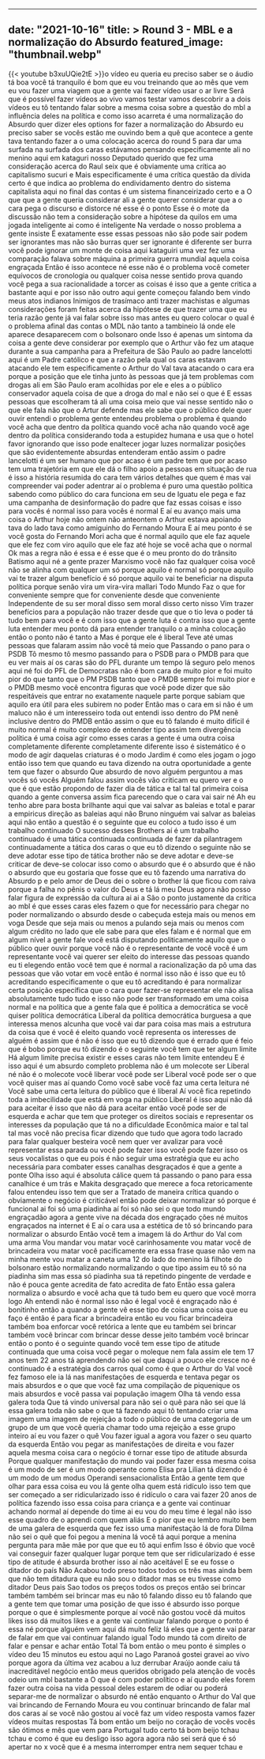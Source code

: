 
---
date: "2021-10-16"
title: > 
    Round 3 - MBL e a normalização do Absurdo
featured_image: "thumbnail.webp"
---
{{< youtube b3xuUQie2tE >}}o vídeo eu queria eu preciso saber se o
áudio tá boa você tá tranquilo é bom que
eu vou treinando que ao mês que vem eu
vou fazer uma viagem que a gente vai
fazer vídeo usar o ar livre Será que é
possível fazer vídeos ao vivo vamos
testar vamos descobrir a
a dois vídeos eu tô tentando falar sobre
a mesma coisa sobre a questão do mbl a
influência deles na política e como isso
acarreta é uma normalização do Absurdo
quer dizer eles options for fazer a
normalização do Absurdo eu preciso saber
se vocês estão me ouvindo bem a quê que
acontece a gente tava tentando fazer a o
uma colocação acerca do round 5 para dar
uma surfada na surfada dos caras
estávamos pensando
especificamente ali no menino aqui em
kataguri nosso Deputado querido que fez
uma consideração acerca do Raul seix que
é obviamente uma crítica ao capitalismo
sucuri e Mais especificamente é uma
crítica questão da dívida certo é que
indica ao problema do endividamento
dentro do sistema capitalista aqui no
final das contas é um sistema
financeirizado certo e a O que que a
gente queria considerar ali a gente
querer considerar que a o cara pega o
discurso e distorce né esse é o ponto
Esse é o mote da discussão não tem a
consideração sobre a hipótese da quilos
em uma jogada inteligente ai como é
inteligente Na verdade o nosso problema
a gente insiste É exatamente esse essas
pessoas não são pode sair podem ser
ignorantes mas não são burras quer ser
ignorante é diferente ser burra você
pode ignorar um monte de coisa aqui
kataguiri uma vez fez uma comparação
falava sobre máquina a primeira guerra
mundial aquela coisa engraçada Então é
isso acontece né esse não é o problema
você cometer equívocos de cronologia ou
qualquer coisa nesse sentido prova
quando você pega a sua racionalidade
a torcer as coisas é isso que a gente
critica a bastante aqui
e por isso não outro aqui gente começou
falando bem vindo meus atos indianos
Inimigos de trasímaco anti trazer
machistas e algumas considerações foram
feitas acerca da hipótese de que trazer
uma que eu teria razão gente já vai
falar sobre isso mas antes eu quero
colocar o qual é o problema afinal das
contas o MDL não tanto a tambineio lá
onde ele aparece desaparecem com o
bolsonaro onde Isso é apenas um sintoma
da coisa a gente deve considerar por
exemplo que o Arthur vão fez um ataque
durante a sua campanha para a Prefeitura
de São Paulo ao padre lancelotti aqui é
um Padre católico e que a razão pela
qual os caras estavam atacando ele tem
especificamente o Arthur do Val tava
atacando o cara era porque a posição que
ele tinha junto às pessoas que já tem
problemas com drogas ali em São Paulo
eram acolhidas por ele e eles a o
público conservador aquela coisa de que
a droga do mal e não sei o que é E essas
pessoas que escolheram tá ali uma coisa
meio que vai nesse sentido não o que ele
fala não que o Artur defende mas ele
sabe que o público dele quer ouvir
entendi o problema gente entendeu
problema o problema é quando você acha
que dentro da política quando você acha
não quando você age dentro da política
considerando toda a estupidez humana e
usa que o hotel favor ignorando que isso
pode enaltecer jogar luzes
normalizar posições que são
evidentemente absurdas entenderam então
assim o padre lancelotti é um ser humano
que por acaso é um padre tem que por
acaso tem uma trajetória em que ele dá o
filho apoio a pessoas em situação de rua
é isso a história resumida do cara tem
vários detalhes que quem é mas vai
compreender vai poder adentrar aí o
problema é puro uma questão política
sabendo como público do cara funciona em
seu de Iguatu ele pega e faz uma
campanha de desinformação do padre que
faz essas coisas
e isso para vocês é normal isso para
vocês é normal E aí eu avanço mais uma
coisa o Arthur hoje não ontem não
anteontem o Arthur estava apoiando tava
do lado tava como amiguinho do Fernando
Moura E aí meu ponto é se você gosta do
Fernando Mori acha que é normal aquilo
que ele faz aquele que ele fez com viro
aquilo que ele faz até hoje se você acha
que o normal Ok mas a regra não é essa e
é esse que é o meu pronto do do trânsito
Batismo aqui né a gente prazer Marxismo
você não faz qualquer coisa você não se
alinha com qualquer um só porque aquilo
é normal só porque aquilo vai te trazer
algum benefício
é só porque aquilo vai te beneficiar na
disputa política porque senão vira um
vira-vira mallari Todo Mundo Faz o que
for conveniente sempre que for
conveniente desde que conveniente
Independente de su ser moral disso sem
moral disso certo nisso Vim trazer
benefícios para a população não trazer
desde que que o tio leva o poder tá tudo
bem para você e é com isso que a gente
luta é contra isso que a gente luta
entender meu ponto
dá para entender tranquilo o a minha
colocação então o ponto não é tanto a
Mas é porque ele é liberal Teve até umas
pessoas que falaram assim não você tá
meio que Passando o pano para o PSDB Tô
mesmo
tô mesmo passando para o PSDB para o
PMDB
para que eu ver mais aí os caras são do
PFL durante um tempo lá seguro pelo
menos aqui né foi do PFL de Democratas
não é bom cara de muito pior e foi muito
pior do que tanto que o PM PSDB tanto
que o PMDB sempre foi muito pior e o
PMDB mesmo você encontra figuras que
você pode dizer que são respeitáveis que
entrar no exatamente naquele parte
porque sabiam que aquilo era útil para
eles subirem no poder Então mas o cara
em si não é um maluco não é um
interesseiro toda out entendi isso
dentro do PM nenê inclusive dentro do
PMDB então assim o que eu tô falando é
muito difícil é muito normal é muito
complexo de entender tipo assim tem
divergência política é uma coisa agir
como esses caras a gente é uma outra
coisa completamente diferente
completamente diferente isso é
sistemático é o modo de agir daquelas
criaturas é o modo Jardim é como eles
jogam o jogo então isso tem que quando
eu tava dizendo na outra oportunidade a
gente tem que fazer o absurdo Que
absurdo de novo alguém perguntou a mas
vocês só vocês Alguém falou assim vocês
vão criticam eu quero ver e o que é que
estão propondo de fazer dia de tática e
tal tal tal
primeira coisa quando a gente conversa
assim fica parecendo que o cara vai sair
né Ah eu tenho abre para bosta brilhante
aqui que vai salvar as baleias e total e
parar a empiricus direção as baleias
aqui não Bruno ninguém vai salvar as
baleias aqui não então a questão é o
seguinte que eu coloco a
tudo isso é um trabalho continuado O
sucesso desses Brothers aí é um trabalho
continuado é uma tática continuada
continuada de fazer da
pilantragem
continuadamente a tática dos caras o que
eu tô dizendo o seguinte
não se deve adotar esse tipo de tática
brother não se deve adotar e deve-se
criticar de deve-se colocar isso como o
absurdo que é o absurdo que é não o
absurdo que eu gostaria que fosse que eu
tô fazendo uma narrativa do Absurdo p e
pelo amor de Deus dei o sobre o brother
lá que ficou com raiva porque a falha no
pênis o valor do Deus e tá lá meu Deus
agora não posso falar figura de
expressão da cultura
ai ai a
São o ponto justamente da crítica ao mbl
é que esses caras eles fazem o que for
necessário para chegar no poder
normalizando o absurdo desde o cabeçuda
esteja mais ou menos em voga Desde que
seja mais ou menos a pulando seja mais
ou menos com algum crédito no lado que
ele sabe para que eles falam e é normal
que em algum nível a gente fale você
está disputando politicamente aquilo que
o público quer ouvir porque você não é o
representante de você você é um
representante você vai querer ser eleito
do interesse das pessoas quando eu ti
elegendo então você tem que é normal a
racionalização da pô uma
das pessoas que vão votar em você então
é normal isso não é isso que eu tô
acreditando especificamente o que eu tô
acreditando é para normalizar certa
posição específica que o cara quer
fazer-se representar ele não alisa
absolutamente tudo tudo e isso não pode
ser transformado em uma coisa normal e
na política que a gente fala que é
política a democrática se você quiser
política democrática Liberal da política
democrática burguesa a que interessa
menos alcunha que você vai dar para
coisa mas mais a estrutura da coisa que
é você é eleito quando você representa
os interesses de alguém é assim que é
não é isso que eu tô dizendo que é
errado que é feio que é bobo porque eu
tô dizendo é o seguinte você tem que ter
algum limite
Há algum limite precisa existir
e esses caras não tem limite
entendeu E é isso aqui é um absurdo
completo problema não é um molecote ser
Liberal né não é o molecote você liberar
você pode ser Liberal você pode ser o
que você quiser mas aí quando Como você
sabe você faz uma certa leitura né Você
sabe uma certa leitura do público que é
liberal Aí você fica repetindo toda a
imbecilidade que está em voga na público
Liberal
é isso aqui não dá para aceitar é isso
que não dá para aceitar então você pode
ser de esquerda e achar que tem que
proteger os direitos sociais e
representar os interesses da população
que tá no a dificuldade Econômica maior
e tal tal tal mas você não precisa ficar
dizendo que tudo que agora todo lacrado
para falar qualquer besteira você nem
quer ver avalizar para você representar
essa parada ou você pode fazer isso você
pode fazer isso os seus vocalistas o que
eu pois é não seguir uma estratégia que
eu acho necessária para combater esses
canalhas desgraçados
é que a gente a ponte Olha isso aqui é
absoluta cálice quem tá passando o pano
para essa canalhice é um trás e Makita
desgraçado que merece a foca
retoricamente falou
entendeu isso tem que ser a
Tratado de maneira crítica quando o
obviamente o negócio é criticável então
pode deixar normalizar só porque é
funcional ai foi só uma piadinha aí foi
só não sei o que todo mundo engraçadão
agora a gente vive na década dos
engraçado ções né muitos engraçados na
internet é E aí o cara usa a estética de
tô só brincando para normalizar o
absurdo Então você tem a imagem lá do
Arthur do Val com uma arma Vou mandar
vou matar você
carinhosamente vou matar você de
brincadeira vou matar você pacificamente
era essa frase quase não vem na minha
mente vou matar a caneta uma 12 do lado
do menino lá filhote do bolsonaro estão
normalizando
normalizando o que tipo assim eu tô só
na piadinha sim mas essa só piadinha sua
tá repetindo pingente de verdade e não é
pouca gente acredita de fato
acredita de fato Então essa galera
normaliza o absurdo e você acha que tá
tudo bem eu quero que você morra logo
Ah entendi não é normal isso não é legal
você é engraçado não é bonitinho então a
quando a gente vê esse tipo de coisa uma
coisa que eu faço é então é para ficar a
brincadeira então eu vou ficar
brincadeira também boa enforcar você
retórica a lente que eu também sei
brincar também você brincar com brincar
desse desse jeito também você brincar
então o ponto é o seguinte quando você
tem esse tipo de atitude
continuada que uma coisa você pegar o
moleque nem fala assim ele tem 17 anos
tem 22 anos tá aprendendo não sei que
daqui a pouco ele cresce no é continuado
é a estratégia dos carros qual como é
que o Arthur do Val você fez famoso ele
ia lá nas manifestações de esquerda e
tentava pegar os mais absurdos e o que
que você faz uma compilação de
piquenique os mais absurdos e você passa
vai população imagem Olha tá vendo essa
galera toda Que tá vindo universal para
não sei o quê para não sei que lá essa
galera toda não sabe o que tá fazendo
aqui tô tentando criar uma imagem uma
imagem de rejeição a todo o público de
uma categoria de um grupo de um que você
queria chamar todo uma rejeição a esse
grupo inteiro aí eu vou fazer o quê Vou
fazer igual a agora vou fazer o seu
quarto da esquerda Então vou pegar as
manifestações de direita e vou fazer
aquela mesma coisa cara o negócio é
tornar esse tipo de atitude absurda
Porque qualquer manifestação do mundo
vai poder fazer essa mesma coisa é um
modo de ser é um modo operante como
Elisa pra Lilian tá dizendo é um modo de
um modus Operandi
sensacionalista Então a gente tem que
olhar para essa coisa eu vou lá gente
olha quem está ridículo isso tem que ser
começado a ser ridicularizado isso é
ridículo o cara vai fazer 20 anos de
política fazendo isso essa coisa para
criança
e a gente vai continuar achando normal
aí depende do time ai eu vou do meu time
é legal não isso esse quadro de o
aprendi com quem aliás E o pior que eu
lembro muito bem de uma galera de
esquerda que fez isso uma manifestação
lá de fora Dilma não sei o quê que foi
pegou a menina lá você tá aqui porque a
menina pergunta para mãe mãe por que que
eu tô aqui enfim Isso é óbvio que você
vai conseguir fazer qualquer lugar
porque tem que ser ridicularizado é esse
tipo de atitude é absurda brother isso
aí não aceitável
E se eu fosse o ditador do país Não
Acabou todo preso todos todos os três
mas ainda bem que não tem ditadura que
eu não sou o ditador mas se eu tivesse
como ditador Deus pais Sao todos os
preços todos os preços então sei brincar
também também sei brincar mas eu não tô
falando disso eu tô falando que a gente
tem que tomar uma posição de que isso é
absurdo isso porque porque o que é
simplesmente porque aí você não gostou
você dá muitos likes isso dá muitos
likes e a gente vai continuar falando
porque o ponto é essa né porque alguém
vem aqui dá muito feliz lá eles que a
gente vai parar de falar em que vai
continuar falando igual Todo mundo tá
com direito de falar e pensar e achar
então Total Tá bom então o meu ponto é
simples o vídeo deu 15 minutos eu estou
aqui no Lago Paranoá gostei gravei ao
vivo porque agora da última vez acabou a
luz derrubar Araújo aonde caiu tá
inacreditável negócio então meus
queridos obrigado pela atenção de vocês
odeio um mbl bastante a O que é com
poder político e aí quando eles forem
fazer outra coisa na vida pessoal deles
estarem de odiar ou poderá separar-me de
normalizar o absurdo né então enquanto o
Arthur do Val que vai brincando de
Fernando Moura eu vou continuar
brincando de falar mal dos caras aí se
você não gostou aí você faz um vídeo
resposta vamos fazer vídeos muitas
respostas Tá bom então um beijo no
coração de vocês vocês são ótimos e mês
que vem para Portugal tudo certo tá bom
beijo tchau tchau
e como é que eu desligo isso agora agora
não sei será que é só apertar no x
você que é a mesma interromper entra nem
sequer tchau e